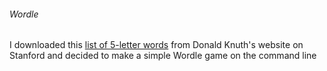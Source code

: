 ###### Wordle

I downloaded this [list of 5-letter words](https://www-cs-faculty.stanford.edu/~knuth/sgb.html) from Donald Knuth's website on Stanford and decided to make a simple Wordle game on the command line
